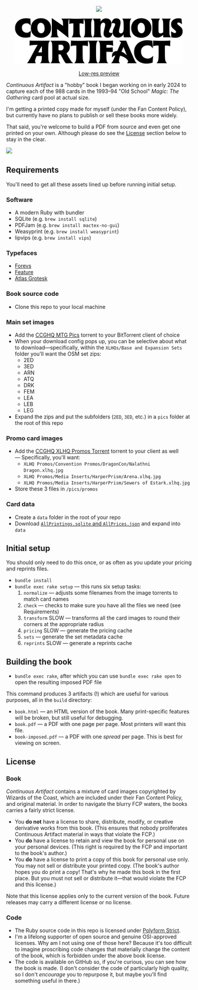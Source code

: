 <p align="center"><img src="/build/images/bg/cover.jpg" width="240px" /></p>

<p align="center"><img src="build/images/title.svg" /></p>

<p align="center"><a href="https://github.com/continuousartifact/continuousartifact-book/releases/download/2025-05-31/continuous_artifact-preview-05-31-25.pdf">Low-res preview</a></p>

_Continuous Artifact_ is a "hobby" book I began working on in early 2024 to capture each of the 988 cards in the 1993–94 "Old School" _Magic: The Gathering_ card pool at actual size.

I'm getting a printed copy made for myself (under the Fan Content Policy), but currently have no plans to publish or sell these books more widely.

That said, you're welcome to build a PDF from source and even get one printed on your own. Although please do see the [License](#license) section below to stay in the clear.

![](build/images/preview.png)

## Requirements

You'll need to get all these assets lined up before running initial setup.

### Software

- A modern Ruby with bundler
- SQLite (e.g. `brew install sqlite`)
- PDFJam (e.g. `brew install mactex-no-gui`)
- Weasyprint (e.g. `brew install weasyprint`)
- lipvips (e.g. `brew install vips`)

### Typefaces

- [Forevs](https://ohnotype.co/fonts/forevs)
- [Feature](https://commercialtype.com/catalog/feature)
- [Atlas Grotesk](https://commercialtype.com/catalog/atlas/atlas_grotesk)

### Book source code

- Clone this repo to your local machine

### Main set images

- Add the [CCGHQ MTG Pics](magnet:?xt=urn:btih:d35cbb070893e41df88c39db99f6cc869e7eb882&dn=CCGHQ%20MTG%20Pics&tr=udp%3A%2F%2Ftracker.opentrackr.org%3A1337&tr=udp%3A%2F%2Fopen.stealth.si%3A80%2Fannounce&tr=udp%3A%2F%2Ftracker.torrent.eu.org%3A451%2Fannounce&tr=udp%3A%2F%2Ftracker.bittor.pw%3A1337%2Fannounce&tr=udp%3A%2F%2Fpublic.popcorn-tracker.org%3A6969%2Fannounce&tr=udp%3A%2F%2Ftracker.dler.org%3A6969%2Fannounce&tr=udp%3A%2F%2Fexodus.desync.com%3A6969&tr=udp%3A%2F%2Fopen.demonii.com%3A1337%2Fannounce) torrent to your BitTorrent client of choice
- When your download config pops up, you can be selective about what to download—specifically, within the `XLHQs/Base and Expansion Sets` folder you'll want the OSM set zips:
  - 2ED
  - 3ED
  - ARN
  - ATQ
  - DRK
  - FEM
  - LEA
  - LEB
  - LEG
- Expand the zips and put the subfolders (`2ED`, `3ED`, etc.) in a `pics` folder at the root of this repo

### Promo card images

- Add the [CCGHQ XLHQ Promos Torrent](magnet:?xt=urn:btih:e9b27add0a5a0f53f3c46c39eb9c27f02899cb32&dn=XLHQ%20Promos&tr=udp%3A%2F%2Ftracker.openbittorrent.com%3A80&tr=udp%3A%2F%2Fopentor.org%3A2710&tr=udp%3A%2F%2Ftracker.ccc.de%3A80&tr=udp%3A%2F%2Ftracker.blackunicorn.xyz%3A6969&tr=udp%3A%2F%2Ftracker.coppersurfer.tk%3A6969&tr=udp%3A%2F%2Ftracker.leechers-paradise.org%3A6969) torrent to your client as well
  — Specifically, you'll want:
  - `XLHQ Promos/Convention Promos/DragonCon/Nalathni Dragon.xlhq.jpg`
  - `XLHQ Promos/Media Inserts/HarperPrism/Arena.xlhq.jpg`
  - `XLHQ Promos/Media Inserts/HarperPrism/Sewers of Estark.xlhq.jpg`
- Store these 3 files in `/pics/promos`

### Card data

- Create a `data` folder in the root of your repo
- Download [`AllPrintings.sqlite` and `AllPrices.json`](https://mtgjson.com/downloads/all-files/) and expand into `data`

## Initial setup

You should only need to do this once, or as often as you update your pricing and reprints files.

- `bundle install`
- `bundle exec rake setup` — this runs six setup tasks:
  1. `normalize` — adjusts some filenames from the image torrents to match card names
  1. `check` — checks to make sure you have all the files we need (see Requirements)
  1. `transform` SLOW — transforms all the card images to round their corners at the appropriate radius
  1. `pricing` SLOW — generate the pricing cache
  1. `sets` — generate the set metadata cache
  1. `reprints` SLOW — generate a reprints cache

## Building the book

- `bundle exec rake`, after which you can use `bundle exec rake open` to open the resulting imposed PDF file

This command produces 3 artifacts (!) which are useful for various purposes, all in the `build` directory:

- `book.html` — an HTML version of the book. Many print-specific features will be broken, but still useful for debugging.
- `book.pdf` — a PDF with one page per page. Most printers will want this file.
- `book-imposed.pdf` — a PDF with one _spread_ per page. This is best for viewing on screen.

## License

### Book

_Continuous Artifact_ contains a mixture of card images copyrighted by Wizards of the Coast, which are included under their Fan Content Policy, and original material. In order to navigate the blurry FCP waters, the books carries a fairly strict license.

- You **do not** have a license to share, distribute, modify, or creative derivative works from this book. (This ensures that nobody proliferates Continuous Artifact material in ways that violate the FCP.)
- You **do** have a license to retain and view the book for personal use on your personal devices. (This right is required by the FCP and important to the book's author.)
- You **do** have a license to print a copy of this book for personal use only. You may not sell or distribute your printed copy. (The book's author hopes you do print a copy! That's why he made this book in the first place. But you must not sell or distribute it—that would violate the FCP and this license.)

Note that this license applies only to the current version of the book. Future releases may carry a different license or no license.

### Code

- The Ruby source code in this repo is licensed under [Polyform Strict](https://polyformproject.org/licenses/strict/1.0.0/).
- I'm a lifelong supporter of open source and genuine OSI-approved licenses. Why am I not using one of those here? Because it's too difficult to imagine proscribing code changes that materially change the content of the book, which is forbidden under the above book license.
- The code is available on GitHub so, if you're curious, you can see how the book is made. (I don't consider the code of particularly high quality, so I don't _encourage_ you to repurpose it, but maybe you'll find something useful in there.)
